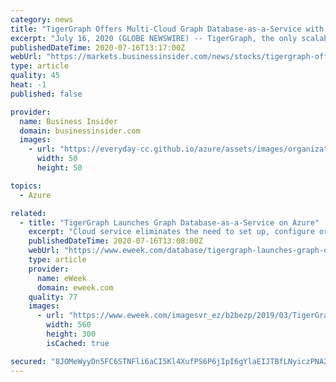 ```yaml
---
category: news
title: "TigerGraph Offers Multi-Cloud Graph Database-as-a-Service with Availability on Microsoft Azure"
excerpt: "July 16, 2020 (GLOBE NEWSWIRE) -- TigerGraph, the only scalable graph database for the enterprise, today launched TigerGraph Cloud on Microsoft Azure. TigerGraph Cloud, the industry’s first and ..."
publishedDateTime: 2020-07-16T13:17:00Z
webUrl: "https://markets.businessinsider.com/news/stocks/tigergraph-offers-multi-cloud-graph-database-as-a-service-with-availability-on-microsoft-azure-1029401707"
type: article
quality: 45
heat: -1
published: false

provider:
  name: Business Insider
  domain: businessinsider.com
  images:
    - url: "https://everyday-cc.github.io/azure/assets/images/organizations/businessinsider.com-50x50.jpg"
      width: 50
      height: 50

topics:
  - Azure

related:
  - title: "TigerGraph Launches Graph Database-as-a-Service on Azure"
    excerpt: "Cloud service eliminates the need to set up, configure or manage servers, schedule backups or look for security vulnerabilities."
    publishedDateTime: 2020-07-16T13:08:00Z
    webUrl: "https://www.eweek.com/database/tigergraph-launches-graph-database-as-a-service-on-azure"
    type: article
    provider:
      name: eWeek
      domain: eweek.com
    quality: 77
    images:
      - url: "https://www.eweek.com/imagesvr_ez/b2bezp/2019/03/TigerGraph.logo2.jpg?alias=social_image"
        width: 560
        height: 300
        isCached: true

secured: "8JOMeWyyDn5FC6STNFli6aCI5Kl4XufPS6P6jIpI6gYlaEIJTBfLNyiczPNA204kL1I/UgPZAOUi/2FWeZoy0txBXjS4H6p4W0Fsuoqi0z8mJM206W0dzgg5z0+5nnnqF30PNhhmGvmWeriCWP4TuyZxXxuaRSx4+OEWHMZO7FMV+1DgAzI1QX/8jvTxkL+GV2AKHrL2vFWGwIQad1dpBkNweap3f1xRj0PrlBn4azEOeXrQJO4V1L5W2ylIBtvSyxzeLNKK7LGzZQ4l1D+wNkv+RlTFX0l/X1AIsjF0O6hkArw/huCh2Lw+wU4gf5oeYyPZsCtxjO9ajImDK3g2RQ==;IORJrtCJgo2rkb7D2hyGcQ=="
---
```


